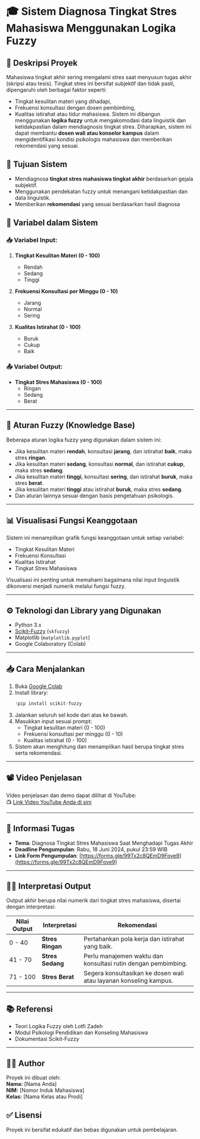 # 🎓 Sistem Diagnosa Tingkat Stres Mahasiswa Menggunakan Logika Fuzzy

## 📌 Deskripsi Proyek

Mahasiswa tingkat akhir sering mengalami stres saat menyusun tugas akhir (skripsi atau tesis). Tingkat stres ini bersifat subjektif dan tidak pasti, dipengaruhi oleh berbagai faktor seperti:


- Tingkat kesulitan materi yang dihadapi,
- Frekuensi konsultasi dengan dosen pembimbing,
- Kualitas istirahat atau tidur mahasiswa.
Sistem ini dibangun menggunakan **logika  fuzzy** untuk mengakomodasi data linguistik dan ketidakpastian dalam mendiagnosis tingkat stres. Diharapkan, sistem ini dapat membantu **dosen wali atau konselor kampus** dalam mengidentifikasi kondisi psikologis mahasiswa dan memberikan rekomendasi yang sesuai.
## 🧠 Tujuan Sistem
- Mendiagnosa **tingkat stres mahasiswa tingkat akhir** berdasarkan gejala subjektif.
- Menggunakan pendekatan fuzzy untuk menangani ketidakpastian dan data linguistik.
- Memberikan **rekomendasi** yang sesuai berdasarkan hasil diagnosa

## 🧩 Variabel dalam Sistem

### 📥 Variabel Input:

1. **Tingkat Kesulitan Materi (0 - 100)**
   - Rendah
   - Sedang
   - Tinggi

2. **Frekuensi Konsultasi per Minggu (0 - 10)**
   - Jarang
   - Normal
   - Sering

3. **Kualitas Istirahat (0 - 100)**
   - Buruk
   - Cukup
   - Baik
### 📤 Variabel Output:

- **Tingkat Stres Mahasiswa (0 - 100)**
  - Ringan
  - Sedang
  - Berat

---

## 🧾 Aturan Fuzzy (Knowledge Base)

Beberapa aturan logika fuzzy yang digunakan dalam sistem ini:

- Jika kesulitan materi **rendah**, konsultasi **jarang**, dan istirahat **baik**, maka stres **ringan**.
- Jika kesulitan materi **sedang**, konsultasi **normal**, dan istirahat **cukup**, maka stres **sedang**.
- Jika kesulitan materi **tinggi**, konsultasi **sering**, dan istirahat **buruk**, maka stres **berat**.
- Jika kesulitan materi **tinggi** atau istirahat **buruk**, maka stres **sedang**.
- Dan aturan lainnya sesuai dengan basis pengetahuan psikologis.

---

## 📊 Visualisasi Fungsi Keanggotaan

Sistem ini menampilkan grafik fungsi keanggotaan untuk setiap variabel:

- Tingkat Kesulitan Materi
- Frekuensi Konsultasi
- Kualitas Istirahat
- Tingkat Stres Mahasiswa

Visualisasi ini penting untuk memahami bagaimana nilai input linguistik dikonversi menjadi numerik melalui fungsi fuzzy.

---

## ⚙️ Teknologi dan Library yang Digunakan

- Python 3.x
- [Scikit-Fuzzy](https://github.com/scikit-fuzzy/scikit-fuzzy) (`skfuzzy`)
- Matplotlib (`matplotlib.pyplot`)
- Google Colaboratory (Colab)

---

## 📥 Cara Menjalankan

1. Buka [Google Colab](https://colab.research.google.com)
2. Install library:
   ```python
   !pip install scikit-fuzzy
   ```
3. Jalankan seluruh sel kode dari atas ke bawah.
4. Masukkan input sesuai prompt:
   - Tingkat kesulitan materi (0 - 100)
   - Frekuensi konsultasi per minggu (0 - 10)
   - Kualitas istirahat (0 - 100)
5. Sistem akan menghitung dan menampilkan hasil berupa tingkat stres serta rekomendasi.

---

## 📽️ Video Penjelasan

Video penjelasan dan demo dapat dilihat di YouTube:  
📺 [Link Video YouTube Anda di sini](https://youtube.com)

---

## 📅 Informasi Tugas

- **Tema**: Diagnosa Tingkat Stres Mahasiswa Saat Menghadapi Tugas Akhir
- **Deadline Pengumpulan**: Rabu, 18 Juni 2024, pukul 23:59 WIB
- **Link Form Pengumpulan**: [https://forms.gle/99Tx2c8QEmD9Fove9](https://forms.gle/99Tx2c8QEmD9Fove9)

---

## 🙋‍♂️ Interpretasi Output

Output akhir berupa nilai numerik dari tingkat stres mahasiswa, disertai dengan interpretasi:

| Nilai Output | Interpretasi       | Rekomendasi                                                         |
|--------------|--------------------|----------------------------------------------------------------------|
| 0 - 40       | **Stres Ringan**   | Pertahankan pola kerja dan istirahat yang baik.                     |
| 41 - 70      | **Stres Sedang**   | Perlu manajemen waktu dan konsultasi rutin dengan pembimbing.      |
| 71 - 100     | **Stres Berat**    | Segera konsultasikan ke dosen wali atau layanan konseling kampus.  |

---

## 📚 Referensi

- Teori Logika Fuzzy oleh Lotfi Zadeh
- Modul Psikologi Pendidikan dan Konseling Mahasiswa
- Dokumentasi Scikit-Fuzzy

---

## 👨‍💻 Author

Proyek ini dibuat oleh:  
**Nama:** [Nama Anda]  
**NIM:** [Nomor Induk Mahasiswa]  
**Kelas:** [Nama Kelas atau Prodi]



## ✅ Lisensi

Proyek ini bersifat edukatif dan bebas digunakan untuk pembelajaran.
